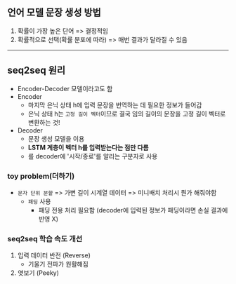 ## 언어 모델 문장 생성 방법
1. 확률이 가장 높은 단어 => 결정적임
2. 확률적으로 선택(확률 분포에 따라) => 매번 결과가 달라질 수 있음


***

## seq2seq 원리
- Encoder-Decoder 모델이라고도 함
- Encoder
	- 마지막 은닉 상태 h에 입력 문장을 번역하는 데 필요한 정보가 들어감
	- 은닉 상태 h는 `고정 길이 벡터`이므로 결국 임의 길이의 문장을 고정 길이 벡터로 변환하는 것!
- Decoder
	- 문장 생성 모델을 이용
	- __LSTM 계층이 벡터 h를 입력받는다는 점만 다름__
	- <eos>를 decoder에 '시작/종료'를 알리는 구분자로 사용

### toy problem(더하기)
- `문자 단위 분할` => 가변 길이 시계열 데이터 => 미니배치 처리시 뭔가 해줘야함
	- `패딩` 사용
		- 패딩 전용 처리 필요함 (decoder에 입력된 정보가 패딩이라면 손실 결과에 반영 X)

### seq2seq 학습 속도 개선
1. 입력 데이터 반전 (Reverse)
	- 기울기 전파가 원활해짐
2. 엿보기 (Peeky)


